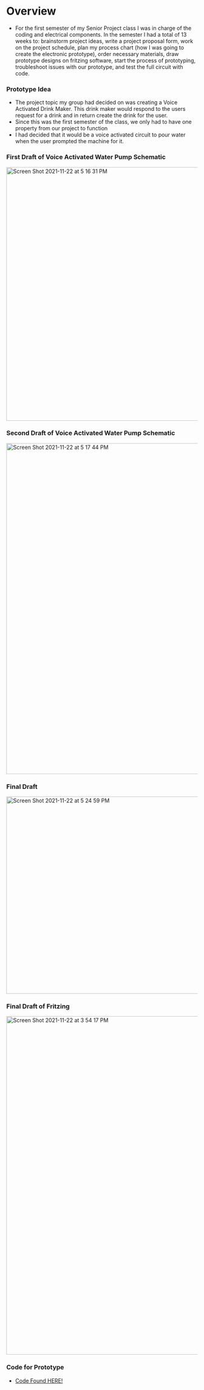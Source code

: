 # Overview 
- For the first semester of my Senior Project class I was in charge of the coding and electrical components. In the semester I had a total of 13 weeks to: brainstorm project ideas, write a project proposal form, work on the project schedule, plan my process chart (how I was going to create the electronic prototype), order necessary materials, draw prototype designs on fritzing software, start the process of prototyping, troubleshoot issues with our prototype, and test the full circuit with code. 

### Prototype Idea 
- The project topic my group had decided on was creating a Voice Activated Drink Maker. This drink maker would respond to the users request for a drink and in return create the drink for the user. 
- Since this was the first semester of the class, we only had to have one property from our project to function 
- I had decided that it would be a voice activated circuit to pour water when the user prompted the machine for it. 


### First Draft of Voice Activated Water Pump Schematic 
<img width="666" alt="Screen Shot 2021-11-22 at 5 16 31 PM" src="https://user-images.githubusercontent.com/95317911/163660059-28c0beab-9579-43f8-9c9d-7a2390f5f6fc.png">


### Second Draft of Voice Activated Water Pump Schematic 
<img width="869" alt="Screen Shot 2021-11-22 at 5 17 44 PM" src="https://user-images.githubusercontent.com/95317911/163660067-d087db89-d131-4856-89d1-1539f0c8312d.png">

### Final Draft 
<img width="518" alt="Screen Shot 2021-11-22 at 5 24 59 PM" src="https://user-images.githubusercontent.com/95317911/163660091-b69e4e69-aa34-4211-ae7f-1efcca5dd12f.png">


### Final Draft of Fritzing 
<img width="889" alt="Screen Shot 2021-11-22 at 3 54 17 PM" src="https://user-images.githubusercontent.com/95317911/163660103-fb23ddd2-4c15-4bcb-94c8-875a377a80cc.png">

### Code for Prototype 
- [Code Found HERE!](https://github.com/sammiet03/VoiceActivatedDrinkMaker/blob/main/First%20Semester%20Tech%20190A/Final_Working_Code.ino)

